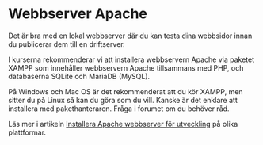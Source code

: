 ---
...
Webbserver Apache
==================================

Det är bra med en lokal webbserver där du kan testa dina webbsidor innan du publicerar dem till en driftserver.

I kurserna rekommenderar vi att installera webbservern Apache via paketet XAMPP som innehåller webbservern Apache tillsammans med PHP, och databaserna SQLite och MariaDB (MySQL).

På Windows och Mac OS är det rekommenderat att du kör XAMPP, men sitter du på Linux så kan du göra som du vill. Kanske är det enklare att installera med pakethanteraren. Fråga i forumet om du behöver råd.

Läs mer i artikeln [Installera Apache webbserver för utveckling](kunskap/installera-apache-webbserver-for-utveckling) på olika plattformar.
